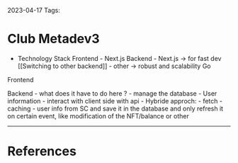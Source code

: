 2023-04-17
Tags:

# Club Metadev3

- Technology Stack
    Frontend
        - Next.js
    Backend
        - Next.js -> for fast dev [[Switching to other backend]] 
        - other -> robust and scalability Go 


Frontend
    
Backend
    - what does it have to do here ?
        - manage the database
            - User information
        - interact with client side with api
        - Hybride approch:
            - fetch
            - caching
            - user info from SC and save it in the database
            and only refresh it on certain event, like modification of the NFT/balance or other




---
# References
